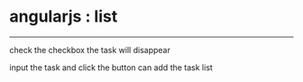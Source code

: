# angularjs : list
- - -
check the checkbox the task will disappear

input the task and click the button can add the task list
